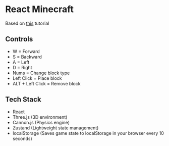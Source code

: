 # React Minecraft

Based on [this](https://www.youtube.com/watch?v=aWQmuTiThTs) tutorial

## Controls

- W                 = Forward
- S                 = Backward
- A                 = Left
- D                 = Right
- Nums              = Change block type
- Left Click        = Place block
- ALT + Left Click  = Remove block

## Tech Stack

- React
- Three.js (3D environment)
- Cannon.js (Physics engine)
- Zustand (Lightweight state management)
- localStorage (Saves game state to localStorage in your browser every 10 seconds)
